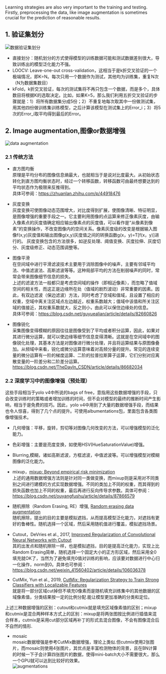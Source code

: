 Learning strategies are also very important to the training and testing. Firstly, preprocessing the data, like image augmentation is sometimes crucial for the prediction of reasonable results.


## 1. 验证集划分
![数据验证集划分](https://user-images.githubusercontent.com/42667259/91734531-5539ae80-ebab-11ea-8d29-71632e3be6a7.png)  
- 直接划分：随机划分的方式使得模型的训练数据可能和测试数据差别很大，导致训练出的模型泛化能力不强。  
- LOOCV: Leave-one-out cross-validation，这相当于是k折交叉验证的一个极端情况，即K=N。每次只用一个数据作为测试，其他均为训练集，重复N次（N为数据集数目）  
- kFold，k折交叉验证，每次的测试集将不再只包含一个数据，而是多个，具体数目将根据K的选取决定。比如，如果K=5，那么我们利用五折交叉验证的步骤就是：1）将所有数据集分成5份；2）不重复地每次取其中一份做测试集，用其他四份做训练集训练模型，之后计算该模型在测试集上的Error_i；3）将5次的Error_i取平均得到最后的Error。

## 2. Image augmentation,图像or数据增强
![data augmentation](https://user-images.githubusercontent.com/42667259/91757069-12d59900-ebce-11ea-96dd-09d0e2102b14.png)

### 2.1 传统方法
- 直方图均衡  
原理是平均分布的图像信息熵最大，也就相当于是说对比度最大。从初始状态转化到直方图均衡状态时，经过一个转移函数，转移函数可由最终想要达到的平均状态作为极限来反推得到。   
具体可参阅：https://zhuanlan.zhihu.com/p/44918476

- 灰度变换  
灰度变换可使图像动态范围增大，对比度得到扩展，使图像清晰、特征明显，是图像增强的重要手段之一。它主要利用图像的点运算来修正像素灰度，由输入像素点的灰度值确定相应输出像素点的灰度值，可以看作是“从像素到像素”的变换操作，不改变图像内的空间关系。像素灰度级的改变是根据输入图像f(x,y)灰度值和输出图像g(x,y)灰度值之间的转换函数g(x，y)=T[f(x，y)]进行的。
灰度变换包含的方法很多，如逆反处理、阈值变换、灰度拉伸、灰度切分、灰度级修正、动态范围调整等。

- 图像平滑   
在空间域中进行平滑滤波技术主要用于消除图像中的噪声，主要有邻域平均法、中值滤波法、高斯滤波等等。这种局部平均的方法在削弱噪声的同时，常常会带来图像细节信息的损失。   
上述的滤波方法一般都只是考虑空间域的操作（即相近像素），而忽略了值域空间的相关性，而这正是边缘所在处（值域的剧烈波动）非常重要的因素。因此，有双边滤波（保边滤波）方法，同时考虑了空域和值域，且设置了相应的权重，空域中离关注区域点左边越近，权重系数越大；值域中该值和所关注区域的值接近，其权重系数就大，反之则小，由此可以保住边缘处的信息。  
具体可参阅：https://blog.csdn.net/guyuealian/article/details/82660826   


- 图像锐化   
采集图像变得模糊的原因往往是图像受到了平均或者积分运算，因此，如果对其进行微分运算，就可以使边缘等细节信息变得清晰。这就是在空间域中的图像锐化处理，其基本方法是对图像进行微分处理，并且将运算结果与原图像叠加。从频域中来看，锐化或微分运算意味着对高频分量的提升。常见的连续变量的微分运算有一阶的梯度运算、二阶的拉普拉斯算子运算，它们分别对应离散变量的一阶差分和二阶差分运算。
https://blog.csdn.net/TheDayIn_CSDN/article/details/86682034  

### 2.2 深度学习中的图像增强（预处理）   
这些手段相当于yolo v4中所说的bags of free，意指用这些数据增强的手段，只会改变训练时的策略或者增加训练的时间，但不会对模型的最终的推断时间产生影响，相当于是免费的技巧。因此，yolo v4中用到了大量的数据增强手段，而结果也令人惊喜，得到了几个点的提升。可使用albumentations包，里面包含各类图像增强技术。

- 几何增强：平移，旋转，剪切等对图像几何改变的方法，可以增强模型的泛化能力。

- 色彩增强：主要是亮度变换，如使用HSV(HueSaturationValue)增强。  

- Blurring,模糊，诸如高斯滤波，方框滤波，中值滤波等。可以增强模型对模糊图像的泛化能力。

- mixup，[mixup: Beyond empirical risk minimization](https://arxiv.org/pdf/1710.09412.pdf)   
上述的通用数据增强方法则是针对同一类做变换，而mixup则是采用对不同类别之间进行建模的方式实现数据增强。不同的类加上不同的权重，而其得到的损失函数也加上不同的权重，最后再进行反向传导求参数。具体可参阅：https://blog.csdn.net/ouyangfushu/article/details/87866579

- 随机擦除（Random Erasing, RE）增强, [Random erasing data augmentation](https://arxiv.org/abs/1708.04896)   
随机擦除，提出的目的主要是模拟遮挡，从而提高模型泛化能力，对遮挡有更好的鲁棒性。随机选择一个区域，然后采用随机值进行覆盖，模拟遮挡场景。

- Cutout，DeVries et al., 2017, [Improved Regularization of Convolutional Neural Networks with Cutout](https://arxiv.org/pdf/1708.04552.pdf)   
其的出发点和随机擦除一样，也是模拟遮挡，目的是提高泛化能力，实现上比Random Erasing简单，随机选择一个固定大小的正方形区域，然后采用全0填充就OK了，当然为了避免填充0值对训练的影响，应该要对数据进行中心归一化操作，norm到0。具体也可参阅：https://blog.csdn.net/weixin_41560402/article/details/106036378  

- CutMix, Yun et al., 2019, [CutMix: Regularization Strategy to Train Strong Classifiers with Localizable Features](https://arxiv.org/pdf/1905.04899v2.pdf)  
就是将一部分区域cut掉但不填充0像素而是随机填充训练集中的其他数据的区域像素值，分类结果按一定的比例分配.能让模型更加准确的分类和定位。

上述三种数据增强的区别：cutout和cutmix就是填充区域像素值的区别；mixup和cutmix是混合两种样本方式上的区别：mixup是将两张图按比例进行插值来混合样本，cutmix是采用cut部分区域再补丁的形式去混合图像，不会有图像混合后不自然的情形.

- mosaic   
mosaic数据增强是参考CutMix数据增强，理论上类似.但cutmix使用2张图片，而mosaic则使用4张图片，其优点是丰富检测物体的背景，且在BN计算的时候一下子会计算四张图片的数据，使得mini-batch大小不需要很大，那么一个GPU就可以达到比较好的效果。  
![augmentations](https://user-images.githubusercontent.com/42667259/91769221-3ead4a80-ebdf-11ea-94bd-a18ed709f57c.png)

